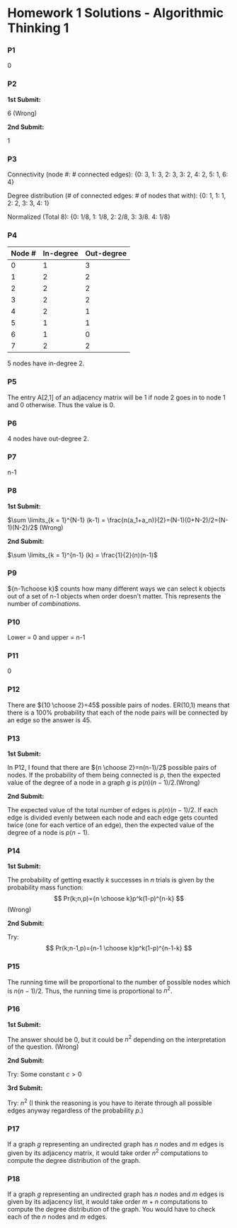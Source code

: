 # Homework 1 Solutions - Algorithmic Thinking 1

### P1
0

### P2

**1st Submit:**

6 (Wrong)

**2nd Submit:**

1

### P3

Connectivity (node #: # connected edges): {0: 3, 1: 3, 2: 3, 3: 2, 4: 2, 5: 1, 6: 4}

Degree distribution (# of connected edges: # of nodes that with): {0: 1, 1: 1, 2: 2, 3: 3, 4: 1}

Normalized (Total 8): {0: 1/8, 1: 1/8, 2: 2/8, 3: 3/8. 4: 1/8}

### P4

| Node # | In-degree | Out-degree |
| ------ | --------- | ---------- |
| 0      | 1         | 3          |
| 1      | 2         | 2          |
| 2      | 2         | 2          |
| 3      | 2         | 2          |
| 4      | 2         | 1          |
| 5      | 1         | 1          |
| 6      | 1         | 0          |
| 7      | 2         | 2          |

5 nodes have in-degree 2.

### P5

The entry A[2,1] of an adjacency matrix will be 1 if node 2 goes in to node 1 and 0 otherwise. Thus the value is 0.

### P6

4 nodes have out-degree 2.

### P7

n-1

### P8

**1st Submit:**

$\sum \limits_{k = 1}^{N-1} (k-1) = \frac{n(a_1+a_n)}{2}=(N-1)(0+N-2)/2=(N-1)(N-2)/2$ (Wrong)

**2nd Submit:**

$\sum \limits_{k = 1}^{n-1} (k) = \frac{1}{2}(n)(n-1)$

### P9

${n-1\choose k}$ counts how many different ways we can select k objects out of a set of n-1 objects when order doesn't matter. This represents the number of *combinations*. 

### P10

Lower = 0 and upper = n-1

### P11

0

### P12

There are ${10 \choose 2}=45$ possible pairs of nodes. ER(10,1) means that there is a 100% probability that each of the node pairs will be connected by an edge so the answer is 45.

### P13

**1st Submit:**

In P12, I found that there are ${n \choose 2}=n(n-1)/2$ possible pairs of nodes. If the probability of them being connected is $p$, then the expected value of the degree of a node in a graph $g$ is $p(n)(n-1)/2$.(Wrong) 

**2nd Submit:**

The expected value of the total number of edges is $p(n)(n-1)/2$. If each edge is divided evenly between each node and each edge gets counted twice (one for each vertice of an edge), then the expected value of the degree of a node is $p(n-1)$.

### P14

**1st Submit:**

The probability of getting exactly $k$ successes in $n$ trials is given by the probability mass function:
$$
Pr(k;n,p)={n \choose k}p^k(1-p)^{n-k}
$$
(Wrong)

**2nd Submit:**

Try: 
$$
Pr(k;n-1,p)={n-1 \choose k}p^k(1-p)^{n-1-k}
$$


### P15

The running time will be proportional to the number of possible nodes which is $n(n-1)/2$. Thus, the running time is proportional to $n^2$.

### P16

**1st Submit:**

The answer should be 0, but it could be $n^2$ depending on the interpretation of the question. (Wrong)

**2nd Submit:**

Try: Some constant $c>0$

**3rd Submit:**

Try: $n^2$ (I think the reasoning is you have to iterate through all possible edges anyway regardless of the probability $p$.)

### P17

If a graph $g$ representing an undirected graph has $n$ nodes and $m$ edges is given by its adjacency matrix, it would take order $n^2$ computations to compute the degree distribution of the graph.

### P18

If a graph $g$ representing an undirected graph has $n$ nodes and $m$ edges is given by its adjacency list, it would take order $m+n$ computations to compute the degree distribution of the graph. You would have to check each of the $n$ nodes and $m$ edges.









